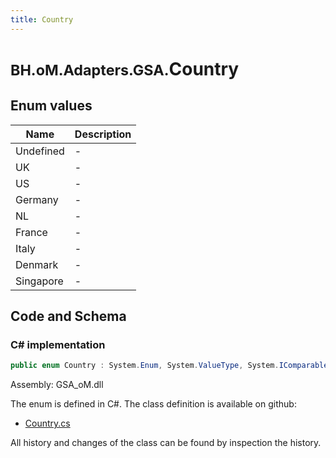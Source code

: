 ```yaml
---
title: Country
---
```


# <small>BH.oM.Adapters.GSA.</small>**Country**



## Enum values

| Name            | Description                                                    |
|-----------------|----------------------------------------------------------------|
| Undefined |  -  |
| UK |  -  |
| US |  -  |
| Germany |  -  |
| NL |  -  |
| France |  -  |
| Italy |  -  |
| Denmark |  -  |
| Singapore |  -  |


## Code and Schema

### C# implementation

``` C# title="C#"
public enum Country : System.Enum, System.ValueType, System.IComparable, System.ISpanFormattable, System.IFormattable, System.IConvertible
```

Assembly: GSA_oM.dll

The enum is defined in C#. The class definition is available on github:

- [Country.cs](https://github.com/BHoM/GSA_Toolkit/blob/develop/GSA_oM/Enum\Country.cs)

All history and changes of the class can be found by inspection the history.
